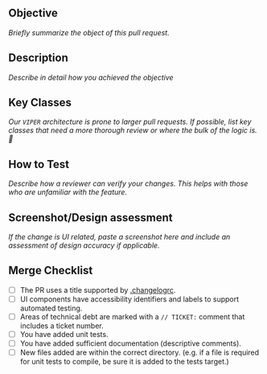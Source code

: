## Objective

*Briefly summarize the object of this pull request.*

## Description

*Describe in detail how you achieved the objective*

## Key Classes

*Our `VIPER` architecture is prone to larger pull requests. If possible, list key classes that need a more thorough review or where the bulk of the logic is. 👀* 

## How to Test

*Describe how a reviewer can verify your changes. This helps with those who are unfamiliar with the feature.*

## Screenshot/Design assessment

*If the change is UI related, paste a screenshot here and include an assessment of design accuracy if applicable.*

## Merge Checklist

- [ ] The PR uses a title supported by [.changelogrc](https://github.com/blockchain/My-Wallet-V3-iOS/blob/dev/.changelogrc#L6...L69).
- [ ] UI components have accessibility identifiers and labels to support automated testing.
- [ ] Areas of technical debt are marked with a `// TICKET:` comment that includes a ticket number.
- [ ] You have added unit tests.
- [ ] You have added sufficient documentation (descriptive comments).
- [ ] New files added are within the correct directory. (e.g. if a file is required for unit tests to compile, be sure it is added to the tests target.)
